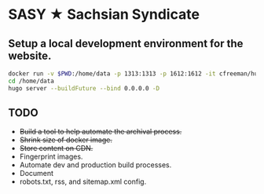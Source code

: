 # SASY ★ Sachsian Syndicate

## Setup a local development environment for the website.
```bash
docker run -v $PWD:/home/data -p 1313:1313 -p 1612:1612 -it cfreeman/hugo /bin/bash
cd /home/data
hugo server --buildFuture --bind 0.0.0.0 -D
```

## TODO
* ~~Build a tool to help automate the archival process.~~
* ~~Shrink size of docker image.~~
* ~~Store content on CDN.~~
* Fingerprint images.
* Automate dev and production build processes.
* Document
* robots.txt, rss, and sitemap.xml config.

